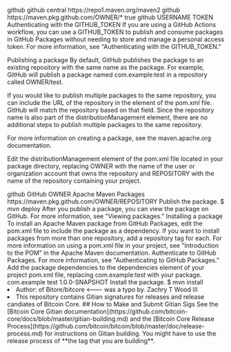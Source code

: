 <settings xmlns="http://maven.apache.org/SETTINGS/1.0.0"
  xmlns:xsi="http://www.w3.org/2001/XMLSchema-instance"
  xsi:schemaLocation="http://maven.apache.org/SETTINGS/1.0.0
                      http://maven.apache.org/xsd/settings-1.0.0.xsd">

  <activeProfiles>
    <activeProfile>github</activeProfile>
  </activeProfiles>

  <profiles>
    <profile>
      <id>github</id>
      <repositories>
        <repository>
          <id>central</id>
          <url>https://repo1.maven.org/maven2</url>
        </repository>
        <repository>
          <id>github</id>
          <url>https://maven.pkg.github.com/OWNER/*</url>
          <snapshots>
            <enabled>true</enabled>
          </snapshots>
        </repository>
      </repositories>
    </profile>
  </profiles>

  <servers>
    <server>
      <id>github</id>
      <username>USERNAME</username>
      <password>TOKEN</password>
    </server>
  </servers>
</settings>
Authenticating with the GITHUB_TOKEN
If you are using a GitHub Actions workflow, you can use a GITHUB_TOKEN to publish and consume packages in GitHub Packages without needing to store and manage a personal access token. For more information, see "Authenticating with the GITHUB_TOKEN."

Publishing a package
By default, GitHub publishes the package to an existing repository with the same name as the package. For example, GitHub will publish a package named com.example:test in a repository called OWNER/test.

If you would like to publish multiple packages to the same repository, you can include the URL of the repository in the <distributionManagement> element of the pom.xml file. GitHub will match the repository based on that field. Since the repository name is also part of the distributionManagement element, there are no additional steps to publish multiple packages to the same repository.

For more information on creating a package, see the maven.apache.org documentation.

Edit the distributionManagement element of the pom.xml file located in your package directory, replacing OWNER with the name of the user or organization account that owns the repository and REPOSITORY with the name of the repository containing your project.

<distributionManagement>
   <repository>
     <id>github</id>
     <name>GitHub OWNER Apache Maven Packages</name>
     <url>https://maven.pkg.github.com/OWNER/REPOSITORY</url>
   </repository>
</distributionManagement>
Publish the package.
$ mvn deploy
After you publish a package, you can view the package on GitHub. For more information, see "Viewing packages."
Installing a package
To install an Apache Maven package from GitHub Packages, edit the pom.xml file to include the package as a dependency. If you want to install packages from more than one repository, add a repository tag for each. For more information on using a pom.xml file in your project, see "Introduction to the POM" in the Apache Maven documentation.
Authenticate to GitHub Packages. For more information, see "Authenticating to GitHub Packages."
Add the package dependencies to the dependencies element of your project pom.xml file, replacing com.example:test with your package.
<dependencies>
  <dependency>
    <groupId>com.example</groupId>
    <artifactId>test</artifactId>
    <version>1.0.0-SNAPSHOT</version>
  </dependency></dependencies>
Install the package.
$ mvn install<li>Author: of Bitore/bitcore <--- was a typo by. Zachry T Wood III <li>
This repository contains Gitian signatures for releases and release candiates of Bitcoin Core.
## How to Make and Submit Gitian Sigs
See the [Bitcoin Core Gitian documentation](https://github.com/bitcoin-core/docs/blob/master/gitian-building.md)
and the [Bitcoin Core Release Process](https://github.com/bitcoin/bitcoin/blob/master/doc/release-process.md)
for instructions on Gitian building. You might have to use the release process of **the tag that you are building**.
